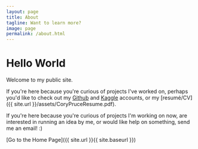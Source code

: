 ```yaml
---
layout: page
title: About
tagline: Want to learn more?  
image: page
permalink: /about.html
---
```


# Hello World

Welcome to my public site.

If you're here because you're curious of projects I've worked on, perhaps you'd like to check out my [Github](https://github.com/cpruce) and [Kaggle](https://kaggle.com/cpruce) accounts, or my [resumé/CV]({{ site.url }}/assets/CoryPruceResume.pdf).

If you're here because you're curious of projects I'm working on now, are interested in running an idea by me, or would like help on something, send me an email! :)

[Go to the Home Page]({{ site.url }}{{ site.baseurl }})

